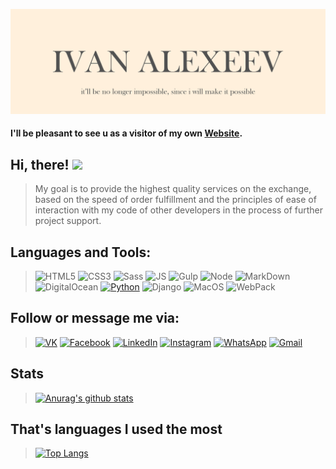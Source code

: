 [![Header](https://github.com/alexeevivan/alexeevivan/blob/main/assets/%D0%91%D0%B5%D0%B7%20%D0%B8%D0%BC%D0%B5%D0%BD%D0%B8-1.png)]()
#### I'll be pleasant to see u as a visitor of my own **[Website](https://alexeevivan.com/)**.
## Hi, there! <img src="https://raw.githubusercontent.com/MartinHeinz/MartinHeinz/master/wave.gif" width="30px">
> My goal is to provide the highest quality services on the exchange, based on the speed of order fulfillment and the principles of ease of interaction with my code of other developers in the process of further project support.

## Languages and Tools:
> ![HTML5](https://img.shields.io/badge/HTML5-17181D?style=for-the-badge&logo=html5&logoColor=goldenrod)
![CSS3](https://img.shields.io/badge/CSS3-17181D?style=for-the-badge&logo=css3&logoColor=goldenrod)
![Sass](https://img.shields.io/badge/Sass-17181D?style=for-the-badge&logo=sass&logoColor=goldenrod)
![JS](https://img.shields.io/badge/JavaScript-17181D?style=for-the-badge&logo=javascript&logoColor=goldenrod)
![Gulp](https://img.shields.io/badge/Gulp-17181D?style=for-the-badge&logo=gulp&logoColor=goldenrod)
![Node](https://img.shields.io/badge/Node.js-17181D?style=for-the-badge&logo=nodedotjs&logoColor=goldenrod)
![MarkDown](https://img.shields.io/badge/Markdown-17181D?style=for-the-badge&logo=markdown&logoColor=goldenrod)
![DigitalOcean](https://img.shields.io/badge/Digital_Ocean-17181D?style=for-the-badge&logo=DigitalOcean&logoColor=goldenrod)
[![Python](https://img.shields.io/badge/-Python-17181D?style=for-the-badge&logo=python&logoColor=goldenrod)](https://www.python.org/dev/peps/pep-0020/#id2)
![Django](https://img.shields.io/badge/Django-17181D?style=for-the-badge&logo=django&logoColor=goldenrod)
![MacOS](https://img.shields.io/badge/mac%20os-17181D?style=for-the-badge&logo=apple&logoColor=goldenrod)
![WebPack](https://img.shields.io/badge/webpack-17181D?style=for-the-badge&logo=webpack&logoColor=goldenrod)

## Follow or message me via:
> [![VK](https://img.shields.io/badge/-Vk-black?style=for-the-badge&logo=vk&logoColor=blue)](https://vk.com/freedomai)
[![Facebook](https://img.shields.io/badge/-Facebook-black?style=for-the-badge&logo=facebook&logoColor=blue)](https://www.facebook.com/levelup4ever)
[![LinkedIn](https://img.shields.io/badge/-LinkedIn-black?style=for-the-badge&logo=linkedin&logoColor=blue)](https://www.linkedin.com/in/ivan-alexeev-3394791a1/)
[![Instagram](https://img.shields.io/badge/-Instagram-black?style=for-the-badge&logo=instagram&logoColor=blue)](https://www.instagram.com/ivan_alexeev7/)
[![WhatsApp](https://img.shields.io/badge/-WhatsApp-black?style=for-the-badge&logo=whatsapp&logoColor=blue)](https://wa.me/+375447506008)
[![Gmail](https://img.shields.io/badge/-Gmail-black?style=for-the-badge&logo=gmail&logoColor=blue)](https://alexeevivan92@gmail.com)

## Stats
> [![Anurag's github stats](https://github-readme-stats.vercel.app/api?username=alexeevivan&show_icons=True&theme=solarized-light&title_color=DAA521&icon_color=007EC6&border_color=2F363D&text_color=8B949E&bg_color=0D1115)](https://github.com/anuraghazra/github-readme-stats)

## That's languages I used the most
> [![Top Langs](https://github-readme-stats.vercel.app/api/top-langs/?username=alexeevivan&layout=compact&theme=solarized-light&title_color=DAA521&border_color=2F363D&text_color=8B949E&bg_color=0D1115)](https://github.com/anuraghazra/github-readme-stats)
